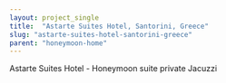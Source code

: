 ```yaml
---
layout: project_single
title:  "Astarte Suites Hotel, Santorini, Greece"
slug: "astarte-suites-hotel-santorini-greece"
parent: "honeymoon-home"
---
```

Astarte Suites Hotel - Honeymoon suite private Jacuzzi
